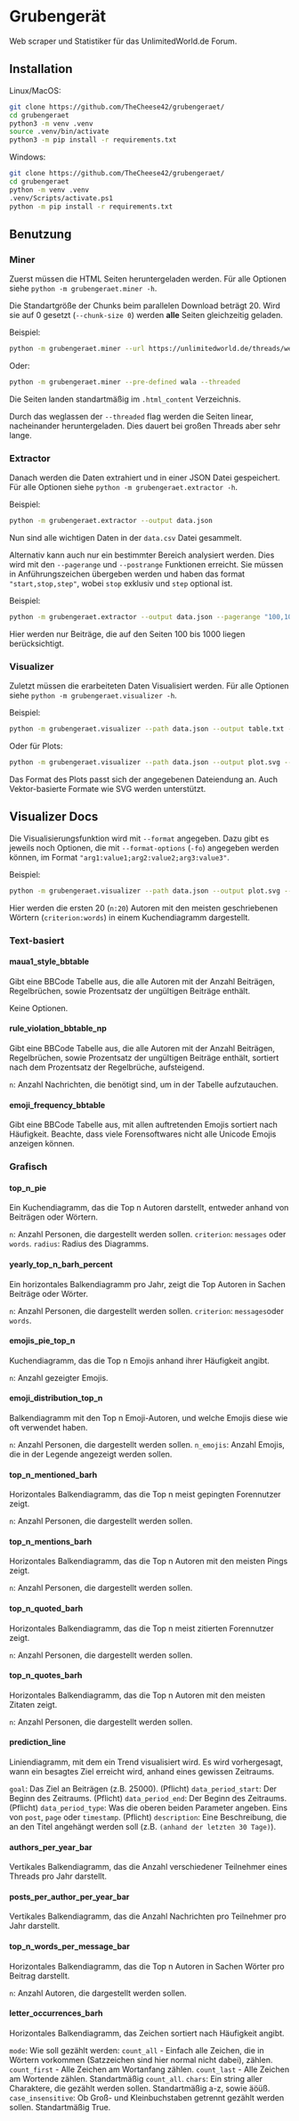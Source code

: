 # Grubengerät

Web scraper und Statistiker für das UnlimitedWorld.de Forum.

## Installation

Linux/MacOS:

```sh
git clone https://github.com/TheCheese42/grubengeraet/
cd grubengeraet
python3 -m venv .venv
source .venv/bin/activate
python3 -m pip install -r requirements.txt
```

Windows:

```sh
git clone https://github.com/TheCheese42/grubengeraet/
cd grubengeraet
python -m venv .venv
.venv/Scripts/activate.ps1
python -m pip install -r requirements.txt
```

## Benutzung

### Miner

Zuerst müssen die HTML Seiten heruntergeladen werden.
Für alle Optionen siehe `python -m grubengeraet.miner -h`.

Die Standartgröße der Chunks beim parallelen Download beträgt 20. Wird sie auf 0 gesetzt (`--chunk-size 0`) werden **alle** Seiten gleichzeitig geladen.

Beispiel:

```sh
python -m grubengeraet.miner --url https://unlimitedworld.de/threads/wer-als-letztes-antwortet-kriegt-viel-mehr-als-nur-128-dias.8439/ --threaded
```

Oder:

```sh
python -m grubengeraet.miner --pre-defined wala --threaded
```

Die Seiten landen standartmäßig im `.html_content` Verzeichnis.

Durch das weglassen der `--threaded` flag werden die Seiten linear, nacheinander heruntergeladen. Dies dauert bei großen Threads aber sehr lange.

### Extractor

Danach werden die Daten extrahiert und in einer JSON Datei gespeichert.
Für alle Optionen siehe `python -m grubengeraet.extractor -h`.

Beispiel:

```sh
python -m grubengeraet.extractor --output data.json
```

Nun sind alle wichtigen Daten in der `data.csv` Datei gesammelt.

Alternativ kann auch nur ein bestimmter Bereich analysiert werden. Dies wird mit den `--pagerange` und `--postrange` Funktionen erreicht. Sie müssen in Anführungszeichen übergeben werden und haben das format `"start,stop,step"`, wobei `stop` exklusiv und `step` optional ist.

Beispiel:

```sh
python -m grubengeraet.extractor --output data.json --pagerange "100,1001"
```

Hier werden nur Beiträge, die auf den Seiten 100 bis 1000 liegen berücksichtigt.

### Visualizer

Zuletzt müssen die erarbeiteten Daten Visualisiert werden.
Für alle Optionen siehe `python -m grubengeraet.visualizer -h`.

Beispiel:

```sh
python -m grubengeraet.visualizer --path data.json --output table.txt --format maua1_style_bbtable
```

Oder für Plots:

```sh
python -m grubengeraet.visualizer --path data.json --output plot.svg --format top_n_pie
```

Das Format des Plots passt sich der angegebenen Dateiendung an. Auch Vektor-basierte Formate wie SVG werden unterstützt.

## Visualizer Docs

Die Visualisierungsfunktion wird mit `--format` angegeben. Dazu gibt es jeweils noch Optionen, die mit `--format-options` (`-fo`) angegeben werden können, im Format `"arg1:value1;arg2:value2;arg3:value3"`.

Beispiel:

```sh
python -m grubengeraet.visualizer --path data.json --output plot.svg --format top_n_pie --format-options "n:20;criterion:words"
```

Hier werden die ersten 20 (`n:20`) Autoren mit den meisten geschriebenen Wörtern (`criterion:words`) in einem Kuchendiagramm dargestellt.

### Text-basiert

#### maua1_style_bbtable

Gibt eine BBCode Tabelle aus, die alle Autoren mit der Anzahl Beiträgen, Regelbrüchen, sowie Prozentsatz der ungültigen Beiträge enthält.

Keine Optionen.

#### rule_violation_bbtable_np

Gibt eine BBCode Tabelle aus, die alle Autoren mit der Anzahl Beiträgen, Regelbrüchen, sowie Prozentsatz der ungültigen Beiträge enthält, sortiert nach dem Prozentsatz der Regelbrüche, aufsteigend.

`n`: Anzahl Nachrichten, die benötigt sind, um in der Tabelle aufzutauchen.

#### emoji_frequency_bbtable

Gibt eine BBCode Tabelle aus, mit allen auftretenden Emojis sortiert nach Häufigkeit. Beachte, dass viele Forensoftwares nicht alle Unicode Emojis anzeigen können.

### Grafisch

#### top_n_pie

Ein Kuchendiagramm, das die Top n Autoren darstellt, entweder anhand von Beiträgen oder Wörtern.

`n`: Anzahl Personen, die dargestellt werden sollen.
`criterion`: `messages` oder `words`.
`radius`: Radius des Diagramms.

#### yearly_top_n_barh_percent

Ein horizontales Balkendiagramm pro Jahr, zeigt die Top Autoren in Sachen Beiträge oder Wörter.

`n`: Anzahl Personen, die dargestellt werden sollen.
`criterion`: `messages`oder `words`.

#### emojis_pie_top_n

Kuchendiagramm, das die Top n Emojis anhand ihrer Häufigkeit angibt.

`n`: Anzahl gezeigter Emojis.

#### emoji_distribution_top_n

Balkendiagramm mit den Top n Emoji-Autoren, und welche Emojis diese wie oft verwendet haben.

`n`: Anzahl Personen, die dargestellt werden sollen.
`n_emojis`: Anzahl Emojis, die in der Legende angezeigt werden sollen.

#### top_n_mentioned_barh

Horizontales Balkendiagramm, das die Top n meist gepingten Forennutzer zeigt.

`n`: Anzahl Personen, die dargestellt werden sollen.

#### top_n_mentions_barh

Horizontales Balkendiagramm, das die Top n Autoren mit den meisten Pings zeigt.

`n`: Anzahl Personen, die dargestellt werden sollen.

#### top_n_quoted_barh

Horizontales Balkendiagramm, das die Top n meist zitierten Forennutzer zeigt.

`n`: Anzahl Personen, die dargestellt werden sollen.

#### top_n_quotes_barh

Horizontales Balkendiagramm, das die Top n Autoren mit den meisten Zitaten zeigt.

`n`: Anzahl Personen, die dargestellt werden sollen.

#### prediction_line

Liniendiagramm, mit dem ein Trend visualisiert wird. Es wird vorhergesagt, wann ein besagtes Ziel erreicht wird, anhand eines gewissen Zeitraums.

`goal`: Das Ziel an Beiträgen (z.B. 25000). (Pflicht)
`data_period_start`: Der Beginn des Zeitraums. (Pflicht)
`data_period_end`: Der Beginn des Zeitraums. (Pflicht)
`data_period_type`: Was die oberen beiden Parameter angeben. Eins von `post`, `page` oder `timestamp`. (Pflicht)
`description`: Eine Beschreibung, die an den Titel angehängt werden soll (z.B. `(anhand der letzten 30 Tage)`).

#### authors_per_year_bar

Vertikales Balkendiagramm, das die Anzahl verschiedener Teilnehmer eines Threads pro Jahr darstellt.

#### posts_per_author_per_year_bar

Vertikales Balkendiagramm, das die Anzahl Nachrichten pro Teilnehmer pro Jahr darstellt.

#### top_n_words_per_message_bar

Horizontales Balkendiagramm, das die Top n Autoren in Sachen Wörter pro Beitrag darstellt.

`n`: Anzahl Autoren, die dargestellt werden sollen.

#### letter_occurrences_barh

Horizontales Balkendiagramm, das Zeichen sortiert nach Häufigkeit angibt.

`mode`: Wie soll gezählt werden: `count_all` - Einfach alle Zeichen, die in Wörtern vorkommen (Satzzeichen sind hier normal nicht dabei), zählen. `count_first` - Alle Zeichen am Wortanfang zählen. `count_last` - Alle Zeichen am Wortende zählen. Standartmäßig `count_all`.
`chars`: Ein string aller Charaktere, die gezählt werden sollen. Standartmäßig a-z, sowie äöüß.
`case_insensitive`: Ob Groß- und Kleinbuchstaben getrennt gezählt werden sollen. Standartmäßig True.
